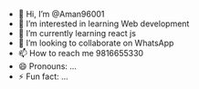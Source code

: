 - 👋 Hi, I’m @Aman96001
- 👀 I’m interested in learning Web development 
- 🌱 I’m currently learning react js
- 💞️ I’m looking to collaborate on WhatsApp 
- 📫 How to reach me 9816655330
- 😄 Pronouns: ...
- ⚡ Fun fact: ...

<!---
Aman96001/Aman96001 is a ✨ special ✨ repository because its `README.md` (this file) appears on your GitHub profile.
You can click the Preview link to take a look at your changes.
--->
